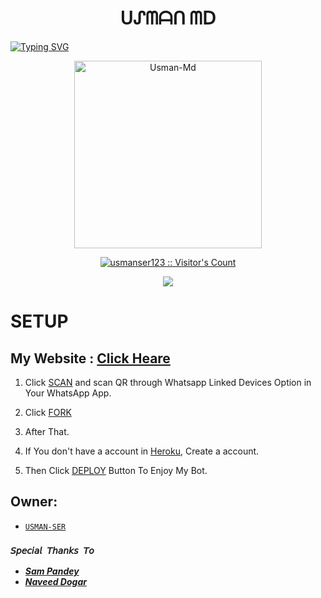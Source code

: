 <h1 align="center">ᑌᔑᗰᗩᑎ ᗰᗞ</h1>
    </a>
 <a href="https://git.io/typing-svg"><img src="https://readme-typing-svg.demolab.com?font=Ribeye&size=50&pause=1000&color=ff0000&center=true&width=900&height=100&lines=This Is USMAN-MD;A+Premium+Whatsapp+Bot;Developed+By+USMAN SER" alt="Typing SVG" /></a>
  
     
<p align="center">  
  <a href="https://github.com/usmanser123/USMAN-MD">
    <img alt="Usman-Md" height="300" src="https://i.imgur.com/jRiHWzH.jpeg">
    <p align="center"><img src="https://profile-counter.glitch.me/{usmanser123}/count.svg" alt="usmanser123 :: Visitor's Count" /></p>
 <p align="center">
<a href="https://chat.whatsapp.com/H3LbFvl25Ku7w2Kk4DO6qS"><img src="https://img.shields.io/badge/Join Our Official Support Group-25D366?style=for-the-badge&logo=whatsapp&logoColor=white" />
</p>
 </a>
</p>


# SETUP

 ## My Website : [Click Heare](https://sites.google.com/view/usmanser123/USMAN-MD)

1. Click [SCAN](https://replit.com/@usmanser123/USMAN-MD-QR?v=1) and scan QR through Whatsapp Linked Devices Option in Your WhatsApp App.

2. Click [FORK](https://github.com/usmanser123/USMAN-MD/fork)

2. After That.

3. If You don't have a account in [Heroku](https://signup.heroku.com/), Create a account.

5. Then Click [DEPLOY](https://dashboard.heroku.com/new?template=https://github.com/usmanser123/USMAN-MD) Button To Enjoy My Bot.


## Owner:
* [`USMAN-SER`](https://github.com/usmanser123)


### `𝘚𝘱𝘦𝘤𝘪𝘢𝘭 𝘛𝘩𝘢𝘯𝘬𝘴 𝘛𝘰`
- ***[Sam Pandey](https://github.com/SamPandey001)***
- ***[Naveed Dogar](https://github.com/naveeddogar)***
